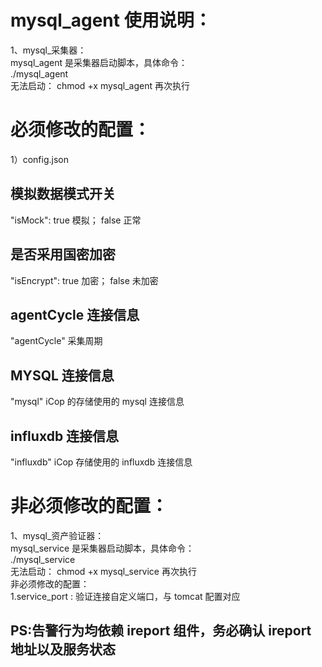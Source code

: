 # mysql_agent 使用说明：  
1、mysql\_采集器：  
mysql_agent 是采集器启动脚本，具体命令：  
./mysql_agent  
无法启动： chmod +x mysql_agent 再次执行  

# 必须修改的配置：  
1）config.json  

## 模拟数据模式开关  
"isMock": true 模拟； false 正常  
## 是否采用国密加密  
"isEncrypt": true 加密； false 未加密  
## agentCycle 连接信息  
"agentCycle" 采集周期  
## MYSQL 连接信息  
"mysql" iCop 的存储使用的 mysql 连接信息  
## influxdb 连接信息    
"influxdb" iCop 存储使用的 influxdb 连接信息  

# 非必须修改的配置：  

1、mysql\_资产验证器：  
mysql_service 是采集器启动脚本，具体命令：  
./mysql_service  
无法启动： chmod +x mysql_service 再次执行  
非必须修改的配置：  
1.service_port : 验证连接自定义端口，与 tomcat 配置对应  

## PS:告警行为均依赖 ireport 组件，务必确认 ireport 地址以及服务状态  

